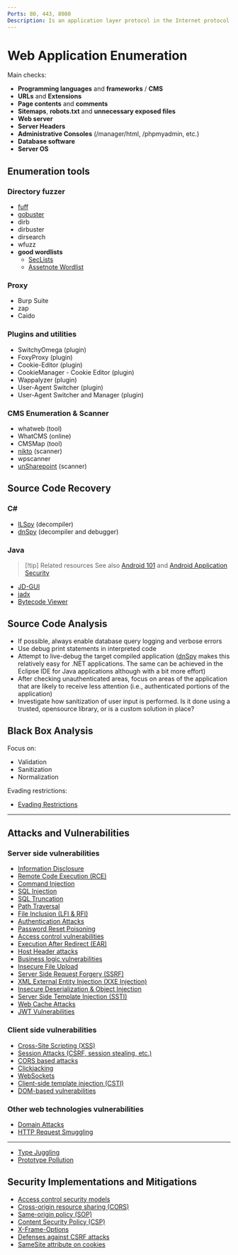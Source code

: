 ```yaml
---
Ports: 80, 443, 8080
Description: Is an application layer protocol in the Internet protocol suite model for distributed, collaborative, hypermedia information systems.
---
```



# Web Application Enumeration

Main checks:

- **Programming languages** and **frameworks** / **CMS**
- **URLs** and **Extensions**
- **Page contents** and **comments**
- **Sitemaps**, **robots.txt** and **unnecessary exposed files**
- **Web server**
- **Server Headers**
- **Administrative Consoles** (/manager/html, /phpmyadmin, etc.)
- **Database software**
- **Server OS**

## Enumeration tools

### Directory fuzzer

- [fuff](../Tools/fuff.md)
- [gobuster](../Tools/gobuster.md)
- dirb
- dirbuster
- dirsearch
- wfuzz
- **good wordlists**
	- [SecLists](https://github.com/danielmiessler/SecLists)
	- [Assetnote Wordlist](https://wordlists.assetnote.io/)

### Proxy

- Burp Suite
- zap
- Caido

### Plugins and utilities

- SwitchyOmega (plugin)
- FoxyProxy (plugin)
- Cookie-Editor (plugin)
- CookieManager - Cookie Editor (plugin)
- Wappalyzer (plugin)
- User-Agent Switcher (plugin)
- User-Agent Switcher and Manager (plugin)

### CMS Enumeration & Scanner

- whatweb (tool)
- WhatCMS (online)
- CMSMap (tool)
- [nikto](../Tools/nikto.md) (scanner)
- wpscanner
- [unSharepoint](https://blog.cys4.com/tool/2020/12/21/unSharePoint) (scanner)

## Source Code Recovery

### C#

- [ILSpy](https://github.com/icsharpcode/ILSpy) (decompiler)
- [dnSpy](../Tools/dnSpy.md) (decompiler and debugger)

### Java 

>[!tip] Related resources 
>See also [Android 101](../Mobile%20Hacking/Android%20101.md) and [Android Application Security](../Mobile%20Hacking/Android%20Application%20Security.md)

- [JD-GUI](../Tools/JD-GUI.md)
- [jadx](../Tools/jadx.md)
- [Bytecode Viewer](../Tools/Bytecode%20Viewer.md)

## Source Code Analysis

- If possible, always enable database query logging and verbose errors
- Use debug print statements in interpreted code
- Attempt to live-debug the target compiled application ([dnSpy](../Tools/dnSpy.md) makes this relatively easy for .NET applications. The same can be achieved in the Eclipse IDE for Java applications although with a bit more effort)
- After checking unauthenticated areas, focus on areas of the application that are likely to receive less attention (i.e., authenticated portions of the application)
- Investigate how sanitization of user input is performed. Is it done using a trusted, opensource library, or is a custom solution in place?

## Black Box Analysis

Focus on:
- Validation
- Sanitization
- Normalization

Evading restrictions:
- [Evading Restrictions](../Web%20&%20Network%20Hacking/Evading%20Restrictions.md)

---

## Attacks and Vulnerabilities

### Server side vulnerabilities

- [Information Disclosure](../Web%20&%20Network%20Hacking/Information%20Disclosure.md)
- [Remote Code Execution (RCE)](../Web%20&%20Network%20Hacking/Remote%20Code%20Execution%20(RCE).md)
- [Command Injection](../Web%20&%20Network%20Hacking/Command%20Injection.md)
- [SQL Injection](../Web%20&%20Network%20Hacking/SQL%20Injection.md)
- [SQL Truncation](../Web%20&%20Network%20Hacking/SQL%20Truncation.md)
- [Path Traversal](../Web%20&%20Network%20Hacking/Path%20Traversal.md)
- [File Inclusion (LFI & RFI)](../Web%20&%20Network%20Hacking/File%20Inclusion%20(LFI%20&%20RFI).md)
- [Authentication Attacks](../Web%20&%20Network%20Hacking/Authentication%20Attacks.md)
- [Password Reset Poisoning](../Web%20&%20Network%20Hacking/Password%20Reset%20Poisoning.md)
- [Access control vulnerabilities](../Web%20&%20Network%20Hacking/Access%20control%20vulnerabilities.md)
- [Execution After Redirect (EAR)](../Web%20&%20Network%20Hacking/Execution%20After%20Redirect%20(EAR).md)
- [Host Header attacks](../Web%20&%20Network%20Hacking/Host%20Header%20attacks.md)
- [Business logic vulnerabilities](../Web%20&%20Network%20Hacking/Business%20logic%20vulnerabilities.md)
- [Insecure File Upload](../Web%20&%20Network%20Hacking/Insecure%20File%20Upload.md)
- [Server Side Request Forgery (SSRF)](../Web%20&%20Network%20Hacking/Server%20Side%20Request%20Forgery%20(SSRF).md)
- [XML External Entity Injection (XXE Injection)](../Web%20&%20Network%20Hacking/XML%20External%20Entity%20Injection%20(XXE%20Injection).md)
- [Insecure Deserialization & Object Injection](../Web%20&%20Network%20Hacking/Insecure%20Deserialization%20&%20Object%20Injection.md)
- [Server Side Template Injection (SSTI)](../Web%20&%20Network%20Hacking/Server%20Side%20Template%20Injection%20(SSTI).md)
- [Web Cache Attacks](../Web%20&%20Network%20Hacking/Web%20Cache%20Attacks.md)
- [JWT Vulnerabilities](../Web%20&%20Network%20Hacking/JWT%20Vulnerabilities.md)

### Client side vulnerabilities

- [Cross-Site Scripting (XSS)](../Web%20&%20Network%20Hacking/Cross-Site%20Scripting%20(XSS).md)
- [Session Attacks (CSRF, session stealing, etc.)](../Web%20&%20Network%20Hacking/Session%20Attacks%20(CSRF,%20session%20stealing,%20etc.).md)
- [CORS based attacks](../Web%20&%20Network%20Hacking/CORS%20based%20attacks.md)
- [Clickjacking](../Web%20&%20Network%20Hacking/Clickjacking.md)
- [WebSockets](../Web%20&%20Network%20Hacking/WebSockets.md)
- [Client-side template injection (CSTI)](../Web%20&%20Network%20Hacking/Client-side%20template%20injection%20(CSTI).md)
- [DOM-based vulnerabilities](../Web%20&%20Network%20Hacking/DOM-based%20vulnerabilities.md)


### Other web technologies vulnerabilities

- [Domain Attacks](../Web%20&%20Network%20Hacking/Domain%20Attacks.md)
- [HTTP Request Smuggling](../Web%20&%20Network%20Hacking/HTTP%20Request%20Smuggling.md)

---

- [Type Juggling](../Web%20&%20Network%20Hacking/Type%20Juggling.md)
- [Prototype Pollution](../Web%20&%20Network%20Hacking/Prototype%20Pollution.md)

## Security Implementations and Mitigations

- [Access control security models](../Web%20&%20Network%20Hacking/Access%20control%20security%20models.md)
- [Cross-origin resource sharing (CORS)](../Web%20&%20Network%20Hacking/Cross-origin%20resource%20sharing%20(CORS).md)
- [Same-origin policy (SOP)](../Web%20&%20Network%20Hacking/Same-origin%20policy%20(SOP).md)
- [Content Security Policy (CSP)](../Web%20&%20Network%20Hacking/Content%20Security%20Policy%20(CSP).md)
- [X-Frame-Options](../Web%20&%20Network%20Hacking/X-Frame-Options.md)
- [Defenses against CSRF attacks](../Web%20&%20Network%20Hacking/Session%20Attacks%20(CSRF,%20session%20stealing,%20etc.).md#Defenses%20against%20CSRF%20attacks)
- [SameSite attribute on cookies](../Web%20&%20Network%20Hacking/Session%20Attacks%20(CSRF,%20session%20stealing,%20etc.).md#SameSite%20attribute%20on%20cookies)